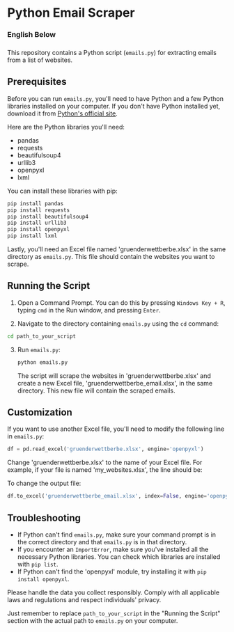 # Python Email Scraper
### English Below

###
This repository contains a Python script (`emails.py`) for extracting emails from a list of websites.

## Prerequisites

Before you can run `emails.py`, you'll need to have Python and a few Python libraries installed on your computer. If you don't have Python installed yet, download it from [Python's official site](https://www.python.org/downloads/).

Here are the Python libraries you'll need:

- pandas
- requests
- beautifulsoup4
- urllib3
- openpyxl
- lxml

You can install these libraries with pip:

```bash
pip install pandas
pip install requests
pip install beautifulsoup4
pip install urllib3
pip install openpyxl
pip install lxml
```


Lastly, you'll need an Excel file named 'gruenderwettberbe.xlsx' in the same directory as `emails.py`. This file should contain the websites you want to scrape.

## Running the Script

1. Open a Command Prompt. You can do this by pressing `Windows Key + R`, typing `cmd` in the Run window, and pressing `Enter`.

2. Navigate to the directory containing `emails.py` using the `cd` command:

```bash
cd path_to_your_script
```
3. Run `emails.py`:

    ```bash
    python emails.py
    ```

    The script will scrape the websites in 'gruenderwettberbe.xlsx' and create a new Excel file, 'gruenderwettberbe_email.xlsx', in the same directory. This new file will contain the scraped emails.

## Customization
If you want to use another Excel file, you'll need to modify the following line in `emails.py`:

```python
df = pd.read_excel('gruenderwettberbe.xlsx', engine='openpyxl')
```
Change 'gruenderwettberbe.xlsx' to the name of your Excel file. For example, if your file is named 'my_websites.xlsx', the line should be:

To change the output file:

```python
df.to_excel('gruenderwettberbe_email.xlsx', index=False, engine='openpyxl')
```

## Troubleshooting

- If Python can't find `emails.py`, make sure your command prompt is in the correct directory and that `emails.py` is in that directory.
- If you encounter an `ImportError`, make sure you've installed all the necessary Python libraries. You can check which libraries are installed with `pip list`.
- If Python can't find the 'openpyxl' module, try installing it with `pip install openpyxl`.

Please handle the data you collect responsibly. Comply with all applicable laws and regulations and respect individuals' privacy.

Just remember to replace `path_to_your_script` in the "Running the Script" section with the actual path to `emails.py` on your computer.


